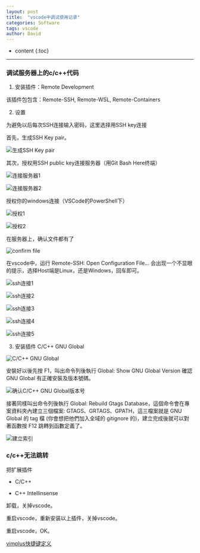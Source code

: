 ```yaml
---
layout: post
title:  "vscode中调试使用记录"
categories: Software
tags: vscode
author: David
---
```


* content
{:toc}

---

### 调试服务器上的c/c++代码

1. 安装插件：Remote Development

该插件包包含：Remote-SSH, Remote-WSL, Remote-Containers

2. 设置

为避免以后每次SSH连接输入密码，这里选择用SSH key连接

首先，生成SSH Key pair。

![生成SSH Key pair](https://github.com/titron/titron.github.io/raw/master/img/2020-06-05-vscode_memo_1.png)

其次，授权用SSH public key连接服务器（用Git Bash Here终端）

![连接服务器1](https://github.com/titron/titron.github.io/raw/master/img/2020-06-05-vscode_memo_2.png)

![连接服务器2](https://github.com/titron/titron.github.io/raw/master/img/2020-06-05-vscode_memo_3.png)

授权你的windows连接（VSCode的PowerShell下）

![授权1](https://github.com/titron/titron.github.io/raw/master/img/2020-06-05-vscode_memo_authorize1.png)

![授权2](https://github.com/titron/titron.github.io/raw/master/img/2020-06-05-vscode_memo_authorize2.png)

在服务器上，确认文件都有了

![confirm file](https://github.com/titron/titron.github.io/raw/master/img/2020-06-05-vscode_memo_confirmFile.png)

在vscode中，运行 Remote-SSH: Open Configuration File...
会出现一个不显眼的提示，选择Host端是Linux，还是Windows，回车即可。

![ssh连接1](https://github.com/titron/titron.github.io/raw/master/img/2020-06-05-vscode_memo_ssh1.png)

![ssh连接2](https://github.com/titron/titron.github.io/raw/master/img/2020-06-05-vscode_memo_ssh2.png)

![ssh连接3](https://github.com/titron/titron.github.io/raw/master/img/2020-06-05-vscode_memo_ssh3.png)

![ssh连接4](https://github.com/titron/titron.github.io/raw/master/img/2020-06-05-vscode_memo_ssh4.png)

![ssh连接5](https://github.com/titron/titron.github.io/raw/master/img/2020-06-05-vscode_memo_ssh5.png)

3. 安装插件 C/C++ GNU Global

![C/C++ GNU Global](https://github.com/titron/titron.github.io/raw/master/img/2020-06-05-vscode_memo_gnu_global1.png)

安裝好以後先按 F1，叫出命令列後執行 Global: Show GNU Global Version 確認 GNU Global 有正確安裝及版本號碼。

![确认C/C++ GNU Global版本号](https://github.com/titron/titron.github.io/raw/master/img/2020-06-05-vscode_memo_gnu_global2.png)

接著同樣叫出命令列後執行 Global: Rebuild Gtags Database，這個命令會在專案資料夾內建立三個檔案: GTAGS、GRTAGS、GPATH，這三檔案就是 GNU Global 的 tag  檔 (你會想把他們加入全域的 gitignore 的)，建立完成後就可以對著函數按 F12 跳轉到函數定義了。

![建立索引](https://github.com/titron/titron.github.io/raw/master/img/2020-06-05-vscode_memo_end.png)

### c/c++无法跳转

把扩展插件

* C/C++

* C++ Intellinsense

卸载，关掉vscode。

重启vscode，重新安装以上插件，关掉vscode。

重启vscode，OK。


[vimplus快捷键定义](https://learnku.com/articles/26431)
